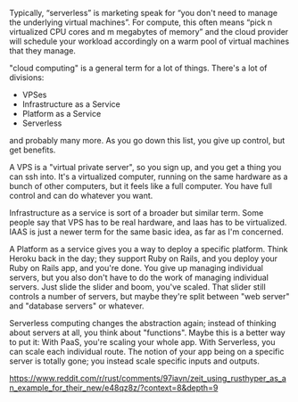 Typically, “serverless” is marketing speak for “you don't need to manage the underlying virtual machines”. For compute, this often means “pick n virtualized CPU cores and m megabytes of memory” and the cloud provider will schedule your workload accordingly on a warm pool of virtual machines that they manage.



"cloud computing" is a general term for a lot of things. There's a lot of divisions:

- VPSes
- Infrastructure as a Service
- Platform as a Service
- Serverless

and probably many more. As you go down this list, you give up control, but get benefits.

A VPS is a "virtual private server", so you sign up, and you get a thing you can ssh into. It's a virtualized computer, running on the same hardware as a bunch of other computers, but it feels like a full computer. You have full control and can do whatever you want.

Infrastructure as a service is sort of a broader but similar term. Some people say that VPS has to be real hardware, and Iaas has to be virtualized. IAAS is just a newer term for the same basic idea, as far as I'm concerned.

A Platform as a service gives you a way to deploy a specific platform. Think Heroku back in the day; they support Ruby on Rails, and you deploy your Ruby on Rails app, and you're done. You give up managing individual servers, but you also don't have to do the work of managing individual servers. Just slide the slider and boom, you've scaled. That slider still controls a number of servers, but maybe they're split between "web server" and "database servers" or whatever.

Serverless computing changes the abstraction again; instead of thinking about servers at all, you think about "functions". Maybe this is a better way to put it: With PaaS, you're scaling your whole app. With Serverless, you can scale each individual route. The notion of your app being on a specific server is totally gone; you instead scale specific inputs and outputs.

https://www.reddit.com/r/rust/comments/97iavn/zeit_using_rusthyper_as_an_example_for_their_new/e48qz8z/?context=8&depth=9
